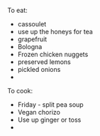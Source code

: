 
To eat:
* cassoulet
* use up the honeys for tea
* grapefruit
* Bologna
* Frozen chicken nuggets
* preserved lemons
* pickled onions
* 

To cook:
* Friday - split pea soup
* Vegan chorizo
* Use up ginger or toss
* 

